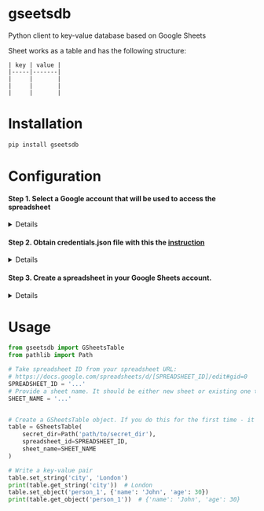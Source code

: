 # gseetsdb
Python client to key-value database based on Google Sheets

Sheet works as a table and has the following structure:
```
| key | value |
|-----|-------|
|     |       |
|     |       |
|     |       |
```

# Installation
```bash
pip install gseetsdb
```

# Configuration

#### Step 1. Select a Google account that will be used to access the spreadsheet

<details>
<summary>Details</summary>

* Though `GSheetsTable` uses only provided spreadsheet, credentials technically 
allow to read/write all the spreadsheets in the account.
* So it's recommended to use `GSheetsTable` with a special service (non-personal)
account that doesn't have critical/secret spreadsheets that might be compromised.

</details>

#### Step 2. Obtain credentials.json file with this the [instruction](https://developers.google.com/sheets/api/quickstart/python)

<details>
<summary>Details</summary>

* If you do this for the first time - take `credentials.json` and put it in `secret_dir`.
* On a first attempt to create `GSheetsTable` it'll open a browser window, ask you to sign in 
the target test account.
* Then the `token.json` file will be generated automatically and put in `secret_dir`.
* The `token.json` file will be used automatically for further access to the
target spreadsheet.
* You can use `token.json` to access the spreadsheet from another machine without completing the 
steps above

</details>

#### Step 3. Create a spreadsheet in your Google Sheets account.

<details>
<summary>Details</summary>

* You should share the spreadsheet and provide write access to the account that will be used to 
access it (see Step 1).

</details>


# Usage
```python
from gseetsdb import GSheetsTable
from pathlib import Path

# Take spreadsheet ID from your spreadsheet URL:
# https://docs.google.com/spreadsheets/d/[SPREADSHEET_ID]/edit#gid=0
SPREADSHEET_ID = '...'
# Provide a sheet name. It should be either new sheet or existing one that follows the required structure.
SHEET_NAME = '...'  


# Create a GSheetsTable object. If you do this for the first time - it'll open a browser window (see Step 2 details)
table = GSheetsTable(
    secret_dir=Path('path/to/secret_dir'),
    spreadsheet_id=SPREADSHEET_ID,
    sheet_name=SHEET_NAME
)

# Write a key-value pair
table.set_string('city', 'London')
print(table.get_string('city'))  # London
table.set_object('person_1', {'name': 'John', 'age': 30})
print(table.get_object('person_1'))  # {'name': 'John', 'age': 30}
```
